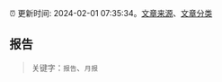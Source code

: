 :alarm_clock: 更新时间: 2024-02-01 07:35:34。[文章来源](/README.md)、[文章分类](/TAGS.md)

## 报告


> 关键字：`报告`、`月报`



